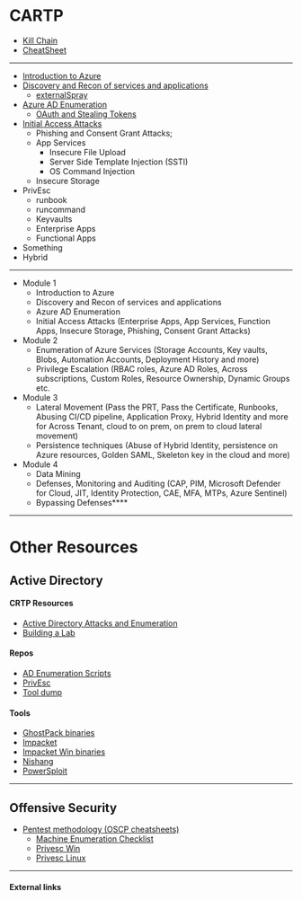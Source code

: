 # CARTP


- [Kill Chain](https://github.com/conma293/Azure/blob/main/killcycle.md)
- [CheatSheet](https://github.com/conma293/Azure/blob/main/cheatsheet.md)


* * * 

  - [Introduction to Azure](https://github.com/conma293/Azure/blob/main/1.0_Intro.md)
  - [Discovery and Recon of services and applications](https://github.com/conma293/Azure/blob/main/1.1_Recon.md)
    - [externalSpray]()
  - [Azure AD Enumeration](https://github.com/conma293/Azure/blob/main/1.3_Enumeration.md)
    - [OAuth and Stealing Tokens](https://github.com/conma293/Azure/blob/main/1.35_Tokens.md)
  - [Initial Access Attacks](https://github.com/conma293/Azure/blob/main/1.4_InitialAccess.md)
    - Phishing and Consent Grant Attacks;
    - App Services
      - Insecure File Upload
      - Server Side Template Injection (SSTI)
      - OS Command Injection
    - Insecure Storage
  - PrivEsc
    - runbook
    - runcommand
    - Keyvaults
    - Enterprise Apps
    - Functional Apps
  - Something
  - Hybrid
 
* * * 

- Module 1
  - Introduction to Azure
  - Discovery and Recon of services and applications
  - Azure AD Enumeration
  - Initial Access Attacks (Enterprise Apps, App Services, Function Apps, Insecure Storage, Phishing, Consent Grant Attacks)
- Module 2
  - Enumeration of Azure Services (Storage Accounts, Key vaults, Blobs, Automation Accounts, Deployment History and more)
  - Privilege Escalation (RBAC roles, Azure AD Roles, Across subscriptions, Custom Roles, Resource Ownership, Dynamic Groups etc.
- Module 3
  - Lateral Movement (Pass the PRT, Pass the Certificate, Runbooks, Abusing CI/CD pipeline, Application Proxy, Hybrid Identity and more for Across Tenant, cloud to on prem, on prem to cloud lateral movement)
  - Persistence techniques (Abuse of Hybrid Identity, persistence on Azure resources, Golden SAML, Skeleton key in the cloud and more)
- Module 4
  - Data Mining
  - Defenses, Monitoring and Auditing (CAP, PIM, Microsoft Defender for Cloud, JIT, Identity Protection, CAE, MFA, MTPs, Azure Sentinel)
  - Bypassing Defenses****

* * * 

# Other Resources

## Active Directory

#### CRTP Resources
- [Active Directory Attacks and Enumeration](https://github.com/conma293/CRTP/blob/main/%23Commands%20Ref.md)
- [Building a Lab](https://github.com/conma293/CRTP/blob/main/#BuildLab.md)


#### Repos
- [AD Enumeration Scripts](https://github.com/conma293/ActiveDirectory)
- [PrivEsc](https://github.com/conma293/CRTP/tree/main/PrivEsc)
- [Tool dump](https://github.com/conma293/mvp)


#### Tools
- [GhostPack binaries](https://github.com/conma293/CRTP/tree/main/GhostPack)
- [Impacket](https://github.com/conma293/CRTP/tree/main/Impacket)
- [Impacket Win binaries](https://github.com/conma293/CRTP/tree/main/windows-impacket)
- [Nishang](https://github.com/conma293/CRTP/tree/main/nishang-0.7.6)
- [PowerSploit](https://github.com/conma293/CRTP/tree/main/PowerSploit)


* * *

## Offensive Security


- [Pentest methodology (OSCP cheatsheets)](https://github.com/conma293/OSCP-tools)
  - [Machine Enumeration Checklist](https://github.com/conma293/OSCP-tools/blob/master/Checklist.md)
  - [Privesc Win](https://github.com/conma293/OSCP-tools/blob/master/Checklist.md#priv-esc-windows-check-list)
  - [Privesc Linux](https://github.com/conma293/OSCP-tools/blob/master/Checklist.md#priv-esc-linux-check-list)

* * * 

####  External links

